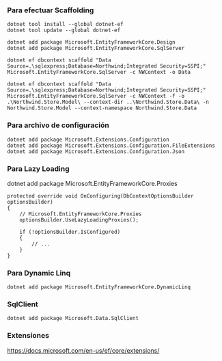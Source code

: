 ﻿### Para efectuar Scaffolding    dotnet tool install --global dotnet-ef    dotnet tool update --global dotnet-ef    dotnet add package Microsoft.EntityFrameworkCore.Design    dotnet add package Microsoft.EntityFrameworkCore.SqlServer    dotnet ef dbcontext scaffold "Data Source=.\sqlexpress;Database=Northwind;Integrated Security=SSPI;" Microsoft.EntityFrameworkCore.SqlServer -c NWContext -o Data	    dotnet ef dbcontext scaffold "Data Source=.\sqlexpress;Database=Northwind;Integrated Security=SSPI;" Microsoft.EntityFrameworkCore.SqlServer -c NWContext -f -o .\Northwind.Store.Model\ --context-dir ..\Northwind.Store.Data\ -n Northwind.Store.Model --context-namespace Northwind.Store.Data	### Para archivo de configuración    dotnet add package Microsoft.Extensions.Configuration    dotnet add package Microsoft.Extensions.Configuration.FileExtensions    dotnet add package Microsoft.Extensions.Configuration.Json### Para Lazy Loadingdotnet add package Microsoft.EntityFrameworkCore.Proxies    protected override void OnConfiguring(DbContextOptionsBuilder optionsBuilder)    {        // Microsoft.EntityFrameworkCore.Proxies        optionsBuilder.UseLazyLoadingProxies();        if (!optionsBuilder.IsConfigured)        {            // ...        }    }### Para Dynamic Linq    dotnet add package Microsoft.EntityFrameworkCore.DynamicLinq### SqlClient    dotnet add package Microsoft.Data.SqlClient### Extensioneshttps://docs.microsoft.com/en-us/ef/core/extensions/